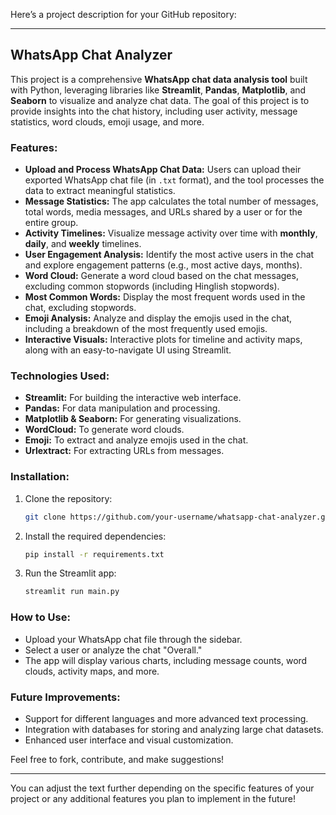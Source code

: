 Here’s a project description for your GitHub repository:

---

## WhatsApp Chat Analyzer

This project is a comprehensive **WhatsApp chat data analysis tool** built with Python, leveraging libraries like **Streamlit**, **Pandas**, **Matplotlib**, and **Seaborn** to visualize and analyze chat data. The goal of this project is to provide insights into the chat history, including user activity, message statistics, word clouds, emoji usage, and more.

### Features:
- **Upload and Process WhatsApp Chat Data:** Users can upload their exported WhatsApp chat file (in `.txt` format), and the tool processes the data to extract meaningful statistics.
- **Message Statistics:** The app calculates the total number of messages, total words, media messages, and URLs shared by a user or for the entire group.
- **Activity Timelines:** Visualize message activity over time with **monthly**, **daily**, and **weekly** timelines.
- **User Engagement Analysis:** Identify the most active users in the chat and explore engagement patterns (e.g., most active days, months).
- **Word Cloud:** Generate a word cloud based on the chat messages, excluding common stopwords (including Hinglish stopwords).
- **Most Common Words:** Display the most frequent words used in the chat, excluding stopwords.
- **Emoji Analysis:** Analyze and display the emojis used in the chat, including a breakdown of the most frequently used emojis.
- **Interactive Visuals:** Interactive plots for timeline and activity maps, along with an easy-to-navigate UI using Streamlit.

### Technologies Used:
- **Streamlit:** For building the interactive web interface.
- **Pandas:** For data manipulation and processing.
- **Matplotlib & Seaborn:** For generating visualizations.
- **WordCloud:** To generate word clouds.
- **Emoji:** To extract and analyze emojis used in the chat.
- **Urlextract:** For extracting URLs from messages.

### Installation:
1. Clone the repository:
   ```bash
   git clone https://github.com/your-username/whatsapp-chat-analyzer.git
   ```
2. Install the required dependencies:
   ```bash
   pip install -r requirements.txt
   ```
3. Run the Streamlit app:
   ```bash
   streamlit run main.py
   ```

### How to Use:
- Upload your WhatsApp chat file through the sidebar.
- Select a user or analyze the chat "Overall."
- The app will display various charts, including message counts, word clouds, activity maps, and more.

### Future Improvements:
- Support for different languages and more advanced text processing.
- Integration with databases for storing and analyzing large chat datasets.
- Enhanced user interface and visual customization.

Feel free to fork, contribute, and make suggestions!

---

You can adjust the text further depending on the specific features of your project or any additional features you plan to implement in the future!
